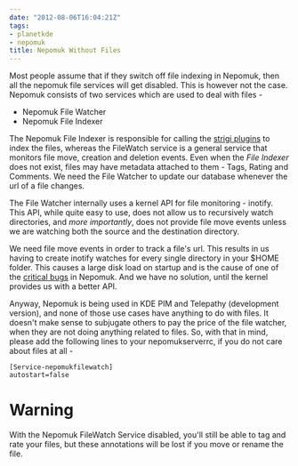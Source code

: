 ```yaml
---
date: "2012-08-06T16:04:21Z"
tags:
- planetkde
- nepomuk
title: Nepomuk Without Files
---
```


Most people assume that if they switch off file indexing in Nepomuk,
then all the nepomuk file services will get disabled. This is however
not the case. Nepomuk consists of two services which are used to deal
with files -

-   Nepomuk File Watcher
-   Nepomuk File Indexer

The Nepomuk File Indexer is responsible for calling the [strigi
plugins][] to index the files, whereas the FileWatch service is a
general service that monitors file move, creation and deletion events.
Even when the *File Indexer* does not exist, files may have metadata
attached to them - Tags, Rating and Comments. We need the File Watcher
to update our database whenever the url of a file changes.

The File Watcher internally uses a kernel API for file monitoring -
inotify. This API, while quite easy to use, does not allow us to
recursively watch directories, and *more importantly*, does not provide
file move events unless we are watching both the source and the
destination directory.

We need file move events in order to track a file's url. This results in
us having to create inotify watches for every single directory in your
\$HOME folder. This causes a large disk load on startup and is the cause
of one of the [critical bugs][] in Nepomuk. And we have no solution,
until the kernel provides us with a better API.

Anyway, Nepomuk is being used in KDE PIM and Telepathy (development
version), and none of those use cases have anything to do with files. It
doesn't make sense to subjugate others to pay the price of the file
watcher, when they are not doing anything related to files. So, with
that in mind, please add the following lines to your nepomukserverrc, if
you do not care about files at all -

    [Service-nepomukfilewatch]
    autostart=false

Warning
=======

With the Nepomuk FileWatch Service disabled, you'll still be able to tag
and rate your files, but these annotations will be lost if you move or
rename the file.

  [strigi plugins]: https://projects.kde.org/projects/kdesupport/strigi/libstreamanalyzer
  [critical bugs]: https://bugs.kde.org/show_bug.cgi?id=233471
